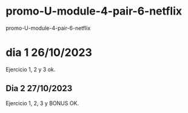 # promo-U-module-4-pair-6-netflix
promo-U-module-4-pair-6-netflix

# dia 1 26/10/2023

Ejercicio 1, 2 y 3 ok.

## Dia 2 27/10/2023

Ejercicio 1, 2, 3 y BONUS OK.
